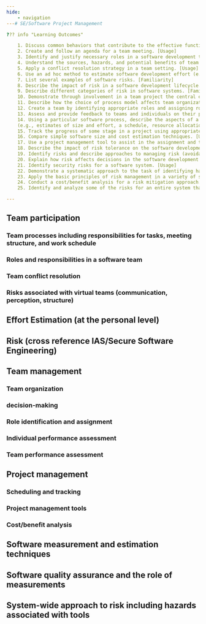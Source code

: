 ```yaml
---
hide:
    - navigation 
---# SE/Software Project Management

??? info "Learning Outcomes"

    1. Discuss common behaviors that contribute to the effective functioning of a team. [Familiarity]
    2. Create and follow an agenda for a team meeting. [Usage]
    3. Identify and justify necessary roles in a software development team. [Usage]
    4. Understand the sources, hazards, and potential benefits of team conflict. [Usage]
    5. Apply a conflict resolution strategy in a team setting. [Usage]
    6. Use an ad hoc method to estimate software development effort (e.g., time) and compare to actual effort required. [Usage]
    7. List several examples of software risks. [Familiarity]
    8. Describe the impact of risk in a software development lifecycle. [Familiarity]
    9. Describe different categories of risk in software systems. [Familiarity]
    10. Demonstrate through involvement in a team project the central elements of team building and team management. [Usage]
    11. Describe how the choice of process model affects team organizational structures and decision-making processes. [Familiarity]
    12. Create a team by identifying appropriate roles and assigning roles to team members. [Usage]
    13. Assess and provide feedback to teams and individuals on their performance in a team setting. [Usage]
    14. Using a particular software process, describe the aspects of a project that need to be planned and monitored,
    (e.g., estimates of size and effort, a schedule, resource allocation, configuration control, change management, and project risk identification and management). [Familiarity]
    15. Track the progress of some stage in a project using appropriate project metrics. [Usage]
    16. Compare simple software size and cost estimation techniques. [Usage]
    17. Use a project management tool to assist in the assignment and tracking of tasks in a software development project. [Usage]
    18. Describe the impact of risk tolerance on the software development process. [Assessment]
    19. Identify risks and describe approaches to managing risk (avoidance, acceptance, transference, mitigation), and characterize the strengths and shortcomings of each. [Familiarity]
    20. Explain how risk affects decisions in the software development process. [Usage]
    21. Identify security risks for a software system. [Usage]
    22. Demonstrate a systematic approach to the task of identifying hazards and risks in a particular situation. [Usage]
    23. Apply the basic principles of risk management in a variety of simple scenarios including a security situation. [Usage]
    24. Conduct a cost/benefit analysis for a risk mitigation approach. [Usage]
    25. Identify and analyze some of the risks for an entire system that arise from aspects other than the software. [Usage]

---
```


## Team participation

### Team processes including responsibilities for tasks, meeting structure, and work schedule

### Roles and responsibilities in a software team

### Team conflict resolution

### Risks associated with virtual teams (communication, perception, structure)

## Effort Estimation (at the personal level)

## Risk (cross reference IAS/Secure Software Engineering)


## Team management

### Team organization

### decision-making

### Role identification and assignment

### Individual performance assessment

### Team performance assessment

## Project management

### Scheduling and tracking

### Project management tools

### Cost/benefit analysis

## Software measurement and estimation techniques

## Software quality assurance and the role of measurements



## System-wide approach to risk including hazards associated with tools
